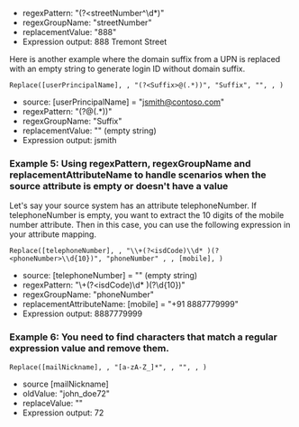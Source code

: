 - regexPattern: "(?<streetNumber^\\d*)"
- regexGroupName: "streetNumber"
- replacementValue: "888"
- Expression output: 888 Tremont Street


Here is another example where the domain suffix from a UPN is replaced with an empty string to generate login ID without domain suffix.

```plaintext
Replace([userPrincipalName], , "(?<Suffix>@(.*))", "Suffix", "", , )
```

- source: [userPrincipalName] = "jsmith@contoso.com"
- regexPattern: "(?<Suffix>@(.*))"
- regexGroupName: "Suffix"
- replacementValue: "" (empty string)
- Expression output: jsmith


### Example 5: Using regexPattern, regexGroupName and replacementAttributeName to handle scenarios when the source attribute is empty or doesn't have a value

Let's say your source system has an attribute telephoneNumber. If telephoneNumber is empty, you want to extract the 10 digits of the mobile number attribute. Then in this case, you can use the following expression in your attribute mapping.

```plaintext
Replace([telephoneNumber], , "\\+(?<isdCode)\\d* )(?<phoneNumber>\\d{10})", "phoneNumber" , , [mobile], )
```

- source: [telephoneNumber] = "" (empty string)
- regexPattern: "\\+(?<isdCode)\\d* )(?<phoneNumber>\\d{10})"
- regexGroupName: "phoneNumber"
- replacementAttributeName: [mobile] = "+91 8887779999"
- Expression output: 8887779999


### Example 6: You need to find characters that match a regular expression value and remove them.

```plaintext
Replace([mailNickname], , "[a-zA-Z_]*", , "", , )
```

- source [mailNickname]
- oldValue: "john_doe72"
- replaceValue: ""
- Expression output: 72